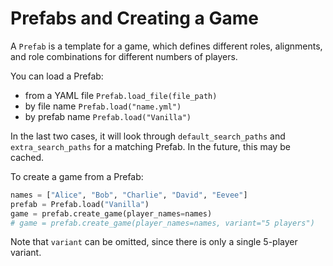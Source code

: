 # Prefabs and Creating a Game

A `Prefab` is a template for a game, which defines different roles, alignments,
and role combinations for different numbers of players.

You can load a Prefab:

- from a YAML file `Prefab.load_file(file_path)`
- by file name `Prefab.load("name.yml")`
- by prefab name `Prefab.load("Vanilla")`

In the last two cases, it will look through `default_search_paths` and
`extra_search_paths` for a matching Prefab. In the future, this may be cached.

To create a game from a Prefab:

```python
names = ["Alice", "Bob", "Charlie", "David", "Eevee"]
prefab = Prefab.load("Vanilla")
game = prefab.create_game(player_names=names)
# game = prefab.create_game(player_names=names, variant="5 players")
```

Note that `variant` can be omitted, since there is only a single 5-player variant.
